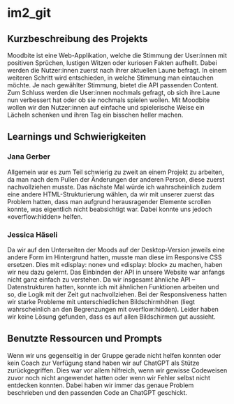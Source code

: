 # im2_git


## Kurzbeschreibung des Projekts
Moodbite ist eine Web-Applikation, welche die Stimmung der User:innen mit positiven Sprüchen, lustigen Witzen oder kuriosen Fakten aufhellt. Dabei werden die Nutzer:innen zuerst nach ihrer aktuellen Laune befragt. In einem weiteren Schritt wird entschieden, in welche Stimmung man eintauchen möchte. Je nach gewählter Stimmung, bietet die API passenden Content. Zum Schluss werden die User:innen nochmals gefragt, ob sich ihre Laune nun verbessert hat oder ob sie nochmals spielen wollen. Mit Moodbite wollen wir den Nutzer:innen auf einfache und spielerische Weise ein Lächeln schenken und ihren Tag ein bisschen heller machen.


## Learnings und Schwierigkeiten
### Jana Gerber
Allgemein war es zum Teil schwierig zu zweit an einem Projekt zu arbeiten, da man nach dem Pullen der Änderungen der anderen Person, diese zuerst nachvollziehen musste. Das nächste Mal würde ich wahrscheinlich zudem eine andere HTML-Strukturierung wählen, da wir mit unserer zuerst das Problem hatten, dass man aufgrund herausragender Elemente scrollen konnte, was eigentlich nicht beabsichtigt war. Dabei konnte uns jedoch «overflow:hidden» helfen. 

### Jessica Häseli
Da wir auf den Unterseiten der Moods auf der Desktop-Version jeweils eine andere Form im Hintergrund hatten, musste man diese im Responsive CSS ersetzen. Dies mit «display: none» und «display: block» zu machen, haben wir neu dazu gelernt. Das Einbinden der API in unsere Website war anfangs nicht ganz einfach zu verstehen. Da wir insgesamt ähnliche API – Datenstrukturen hatten, konnte ich mit ähnlichen Funktionen arbeiten und so, die Logik mit der Zeit gut nachvollziehen. Bei der Responsiveness hatten wir starke Probleme mit unterschiedlichen Bildschirmhöhen (liegt wahrscheinlich an den Begrenzungen mit overflow:hidden). Leider haben wir keine Lösung gefunden, dass es auf allen Bildschirmen gut aussieht. 


## Benutzte Ressourcen und Prompts
Wenn wir uns gegenseitig in der Gruppe gerade nicht helfen konnten oder kein Coach zur Verfügung stand haben wir auf ChatGPT als Stütze zurückgegriffen. Dies war vor allem hilfreich, wenn wir gewisse Codeweisen zuvor noch nicht angewendet hatten oder wenn wir Fehler selbst nicht entdecken konnten. Dabei haben wir immer das genaue Problem beschrieben und den passenden Code an ChatGPT geschickt.
